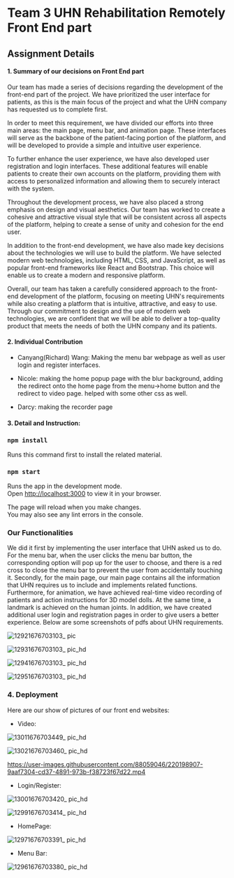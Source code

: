# Team 3 UHN Rehabilitation Remotely Front End part

## Assignment Details


#### 1. Summary of our decisions on Front End part

Our team has made a series of decisions regarding the development of the front-end part of the project. We have prioritized the user interface for patients, as this is the main focus of the project and what the UHN company has requested us to complete first.

In order to meet this requirement, we have divided our efforts into three main areas: the main page, menu bar, and animation page. These interfaces will serve as the backbone of the patient-facing portion of the platform, and will be developed to provide a simple and intuitive user experience.

To further enhance the user experience, we have also developed user registration and login interfaces. These additional features will enable patients to create their own accounts on the platform, providing them with access to personalized information and allowing them to securely interact with the system.

Throughout the development process, we have also placed a strong emphasis on design and visual aesthetics. Our team has worked to create a cohesive and attractive visual style that will be consistent across all aspects of the platform, helping to create a sense of unity and cohesion for the end user.

In addition to the front-end development, we have also made key decisions about the technologies we will use to build the platform. We have selected modern web technologies, including HTML, CSS, and JavaScript, as well as popular front-end frameworks like React and Bootstrap. This choice will enable us to create a modern and responsive platform.

Overall, our team has taken a carefully considered approach to the front-end development of the platform, focusing on meeting UHN's requirements while also creating a platform that is intuitive, attractive, and easy to use. Through our commitment to design and the use of modern web technologies, we are confident that we will be able to deliver a top-quality product that meets the needs of both the UHN company and its patients.


#### 2. Individual Contribution

* Canyang(Richard) Wang: Making the menu bar webpage as well as user login and register interfaces.


* Nicole: making the home popup page with the blur background, adding the redirect onto the home page from the menu->home button and the redirect to video page. helped with some other css as well.




* Darcy: making the recorder page



#### 3. Detail and Instruction:

### `npm install`

Runs this command first to install the related material.


### `npm start`

Runs the app in the development mode.\
Open [http://localhost:3000](http://localhost:3000) to view it in your browser.

The page will reload when you make changes.\
You may also see any lint errors in the console.

### Our Functionalities


We did it first by implementing the user interface that UHN asked us to do. For the menu bar, when the user clicks the menu bar button, the corresponding option will pop up for the user to choose, and there is a red cross to close the menu bar to prevent the user from accidentally touching it. Secondly, for the main page, our main page contains all the information that UHN requires us to include and implements related functions. Furthermore, for animation, we have achieved real-time video recording of patients and action instructions for 3D model dolls. At the same time, a landmark is achieved on the human joints. In addition, we have created additional user login and registration pages in order to give users a better experience. Below are some screenshots of pdfs about UHN requirements.

![12921676703103_ pic](https://user-images.githubusercontent.com/82163830/219846108-55f63dba-f514-4b09-9fd3-5e69ce522b7b.jpg)

![12931676703103_ pic_hd](https://user-images.githubusercontent.com/82163830/219846110-ba67035e-6ef3-4551-b583-41c3a373bf26.jpg)


![12941676703103_ pic_hd](https://user-images.githubusercontent.com/82163830/219846114-16c95c7d-dce3-4fa3-92a7-db1fa9dd44eb.jpg)

![12951676703103_ pic_hd](https://user-images.githubusercontent.com/82163830/219846121-3a494ffe-c039-45d1-9315-3ccd6ed581be.jpg)



### 4. Deployment

Here are our show of pictures of our front end websites:

* Video:

![13011676703449_ pic_hd](https://user-images.githubusercontent.com/82163830/219846415-88d10952-11ce-4813-b1b5-20495ff983e6.jpg)

![13021676703460_ pic_hd](https://user-images.githubusercontent.com/82163830/219846412-ff326c44-d428-4fda-9366-8afa71da4541.jpg)

https://user-images.githubusercontent.com/88059046/220198907-9aaf7304-cd37-4891-973b-f38723f67d22.mp4




* Login/Register:

![13001676703420_ pic_hd](https://user-images.githubusercontent.com/82163830/219846431-136090f5-c029-4741-a71a-16d7b0bf75df.jpg)

![12991676703414_ pic_hd](https://user-images.githubusercontent.com/82163830/219846433-8db58a04-6bb4-44cd-9465-5cf5665a6370.jpg)

* HomePage:

![12971676703391_ pic_hd](https://user-images.githubusercontent.com/82163830/219846467-725c22fc-b330-4347-818b-737cff6499b3.jpg)


* Menu Bar:


![12961676703380_ pic_hd](https://user-images.githubusercontent.com/82163830/219902677-39197ba0-e23d-409d-8ba9-d10e3018e02e.jpg)








